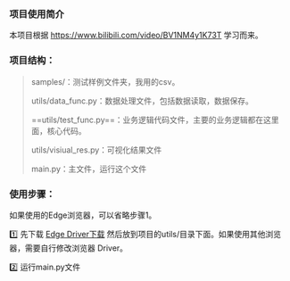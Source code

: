 ### 项目使用简介

本项目根据 https://www.bilibili.com/video/BV1NM4y1K73T  学习而来。



### 项目结构：

> samples/：测试样例文件夹，我用的csv。
>
> utils/data_func.py：数据处理文件，包括数据读取，数据保存。
>
> ==utils/test_func.py==：业务逻辑代码文件，主要的业务逻辑都在这里面，核心代码。
>
> utils/visiual_res.py：可视化结果文件
>
> main.py：主文件，运行这个文件



### 使用步骤：

如果使用的Edge浏览器，可以省略步骤1。

:one: 先下载 [Edge Driver下载](https://developer.microsoft.com/en-us/microsoft-edge/tools/webdriver/)  然后放到项目的utils/目录下面。如果使用其他浏览器，需要自行修改浏览器 Driver。

:two: 运行main.py文件
